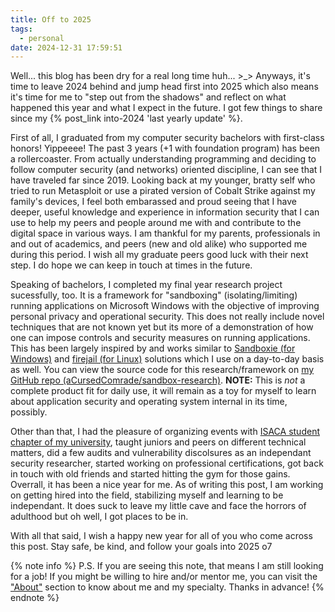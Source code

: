 ```yaml
---
title: Off to 2025
tags:
  - personal
date: 2024-12-31 17:59:51
---
```


Well... this blog has been dry for a real long time huh... >_> Anyways, it's time to leave 2024 behind and jump head first into 2025 which also means it's time for me to "step out from the shadows" and reflect on what happened this year and what I expect in the future. I got few things to share since my {% post_link into-2024 'last yearly update' %}.

<!--more-->

First of all, I graduated from my computer security bachelors with first-class honors! Yippeeee! The past 3 years (+1 with foundation program) has been a rollercoaster. From actually understanding programming and deciding to follow computer security (and networks) oriented discipline, I can see that I have traveled far since 2019. Looking back at my younger, bratty self who tried to run Metasploit or use a pirated version of Cobalt Strike against my family's devices, I feel both embarassed and proud seeing that I have deeper, useful knowledge and experience in information security that I can use to help my peers and people around me with and contribute to the digital space in various ways. I am thankful for my parents, professionals in and out of academics, and peers (new and old alike) who supported me during this period. I wish all my graduate peers good luck with their next step. I do hope we can keep in touch at times in the future.

Speaking of bachelors, I completed my final year research project sucessfully, too. It is a framework for "sandboxing" (isolating/limiting) running applications on Microsoft Windows with the objective of improving personal privacy and operational security. This does not really include novel techniques that are not known yet but its more of a demonstration of how one can impose controls and security measures on running applications. This has been largely inspired by and works similar to [Sandboxie (for Windows)](https://github.com/sandboxie-plus/Sandboxie) and [firejail (for Linux)](https://github.com/netblue30/firejail) solutions which I use on a day-to-day basis as well. You can view the source code for this research/framework on [my GitHub repo (aCursedComrade/sandbox-research)](https://github.com/aCursedComrade/sandbox-research). **NOTE:** This is *not* a complete product fit for daily use, it will remain as a toy for myself to learn about application security and operating system internal in its time, possibly.

Other than that, I had the pleasure of organizing events with [ISACA student chapter of my university](https://www.linkedin.com/company/isacansbm/posts/), taught juniors and peers on different technical matters, did a few audits and vulnerability discolsures as an independant security researcher, started working on professional certifications, got back in touch with old friends and started hitting the gym for those gains. Overrall, it has been a nice year for me. As of writing this post, I am working on getting hired into the field, stabilizing myself and learning to be independant. It does suck to leave my little cave and face the horrors of adulthood but oh well, I got places to be in.

With all that said, I wish a happy new year for all of you who come across this post. Stay safe, be kind, and follow your goals into 2025 o7

{% note info %}
P.S. If you are seeing this note, that means I am still looking for a job! If you might be willing to hire and/or mentor me, you can visit the ["About"](/about) section to know about me and my specialty. Thanks in advance!
{% endnote %}
